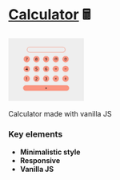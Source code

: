 # [Calculator](https://calculator-with-vanilla-js.netlify.app/) 🖩

<img src="calculator-preview.jpg" width="30%">

Calculator made with vanilla JS

### Key elements
- **Minimalistic style**
- **Responsive**
- **Vanilla JS**
